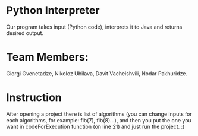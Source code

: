 # Python Interpreter
Our program takes input (Python code), interprets it to Java and returns desired output.

# Team Members:
Giorgi Gvenetadze,
Nikoloz Ubilava,
Davit Vacheishvili,
Nodar Pakhuridze.

# Instruction
After opening a project there is list of algorithms (you can change inputs for each algorithms, for example: fib(7), fib(8)...), and then you put 
the one you want in codeForExecution function (on line 21) and just run the project. :)
 
